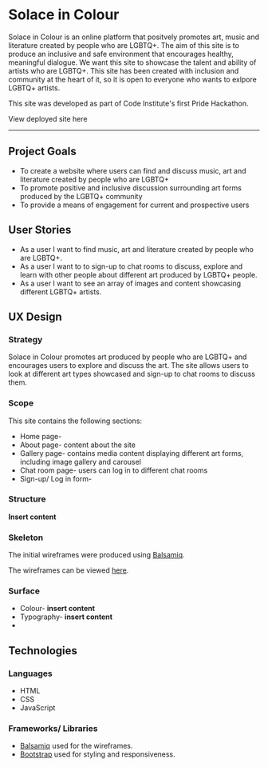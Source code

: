 # Solace in Colour

Solace in Colour is an online platform that positvely promotes art, music and literature created by people who are LGBTQ+. The aim of this site is to produce an inclusive and safe environment that encourages healthy, meaningful dialogue. We want this site to showcase the talent and ability of artists who are LGBTQ+. This site has been created with inclusion and community at the heart of it, so it is open to everyone who wants to exlpore LGBTQ+ artists.

This site was developed as part of Code Institute's first Pride Hackathon. 

View deployed site here <insert link>

---

## Project Goals

* To create a website where users can find and discuss music, art and literature created by people who are LGBTQ+
* To promote positive and inclusive discussion surrounding art forms produced by the LGBTQ+ community
* To provide a means of engagement for current and prospective users

## User Stories

* As a user I want to find music, art and literature created by people who are LGBTQ+.
* As a user I want to to sign-up to chat rooms to discuss, explore and learn with other people about different art produced by LGBTQ+ people.
* As a user I want to see an array of images and content showcasing different LGBTQ+ artists.

## UX Design

### Strategy
Solace in Colour promotes art produced by people who are LGBTQ+ and encourages users to explore and discuss the art.
The site allows users to look at different art types showcased and sign-up to chat rooms to discuss them.

### Scope
This site contains the following sections:
* Home page- 
* About page- content about the site
* Gallery page- contains media content displaying different art forms, including image gallery and carousel
* Chat room page- users can log in to different chat rooms
* Sign-up/ Log in form- 

### Structure

**Insert content**

### Skeleton
The initial wireframes were produced using [Balsamiq](https://balsamiq.com/).

The wireframes can be viewed [here](https://github.com/anteCedens/proud-coders-hackathon/blob/master/assets/images/wireframes/wireframes.png).

### Surface
* Colour- **insert content**
* Typography- **insert content**
* 

## Technologies

### Languages
* HTML
* CSS
* JavaScript

### Frameworks/ Libraries
* [Balsamiq](https://balsamiq.com/) used for the wireframes.
* [Bootstrap](https://getbootstrap.com/) used for styling and responsiveness.